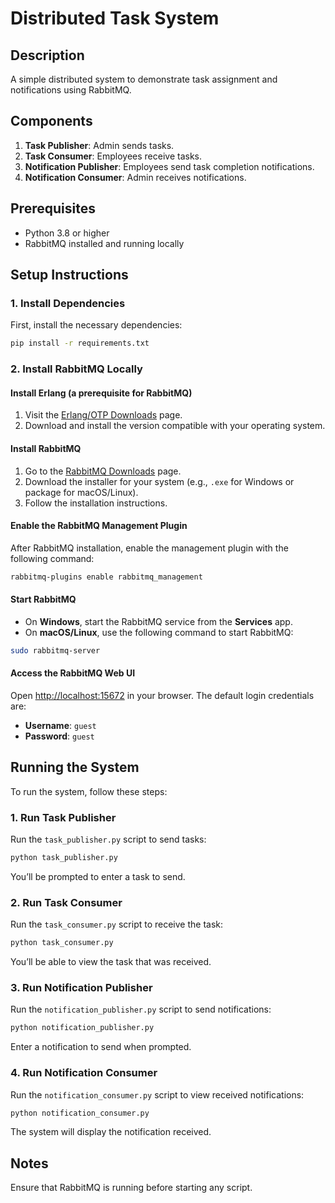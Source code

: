 # Distributed Task System

## Description
A simple distributed system to demonstrate task assignment and notifications using RabbitMQ.

## Components
1. **Task Publisher**: Admin sends tasks.
2. **Task Consumer**: Employees receive tasks.
3. **Notification Publisher**: Employees send task completion notifications.
4. **Notification Consumer**: Admin receives notifications.


## Prerequisites

- Python 3.8 or higher
- RabbitMQ installed and running locally

## Setup Instructions

### 1. Install Dependencies

First, install the necessary dependencies:

```bash
pip install -r requirements.txt
```

### 2. Install RabbitMQ Locally

#### Install Erlang (a prerequisite for RabbitMQ)

1. Visit the [Erlang/OTP Downloads](https://www.erlang.org/downloads) page.
2. Download and install the version compatible with your operating system.

#### Install RabbitMQ

1. Go to the [RabbitMQ Downloads](https://www.rabbitmq.com/download.html) page.
2. Download the installer for your system (e.g., `.exe` for Windows or package for macOS/Linux).
3. Follow the installation instructions.

#### Enable the RabbitMQ Management Plugin

After RabbitMQ installation, enable the management plugin with the following command:

```bash
rabbitmq-plugins enable rabbitmq_management
```

#### Start RabbitMQ

- On **Windows**, start the RabbitMQ service from the **Services** app.
- On **macOS/Linux**, use the following command to start RabbitMQ:

```bash
sudo rabbitmq-server
```

#### Access the RabbitMQ Web UI

Open [http://localhost:15672](http://localhost:15672) in your browser. The default login credentials are:
- **Username**: `guest`
- **Password**: `guest`

## Running the System

To run the system, follow these steps:

### 1. Run Task Publisher

Run the `task_publisher.py` script to send tasks:

```bash
python task_publisher.py
```

You’ll be prompted to enter a task to send.

### 2. Run Task Consumer

Run the `task_consumer.py` script to receive the task:

```bash
python task_consumer.py
```

You’ll be able to view the task that was received.

### 3. Run Notification Publisher

Run the `notification_publisher.py` script to send notifications:

```bash
python notification_publisher.py
```

Enter a notification to send when prompted.

### 4. Run Notification Consumer

Run the `notification_consumer.py` script to view received notifications:

```bash
python notification_consumer.py
```

The system will display the notification received.

## Notes

Ensure that RabbitMQ is running before starting any script.
```


